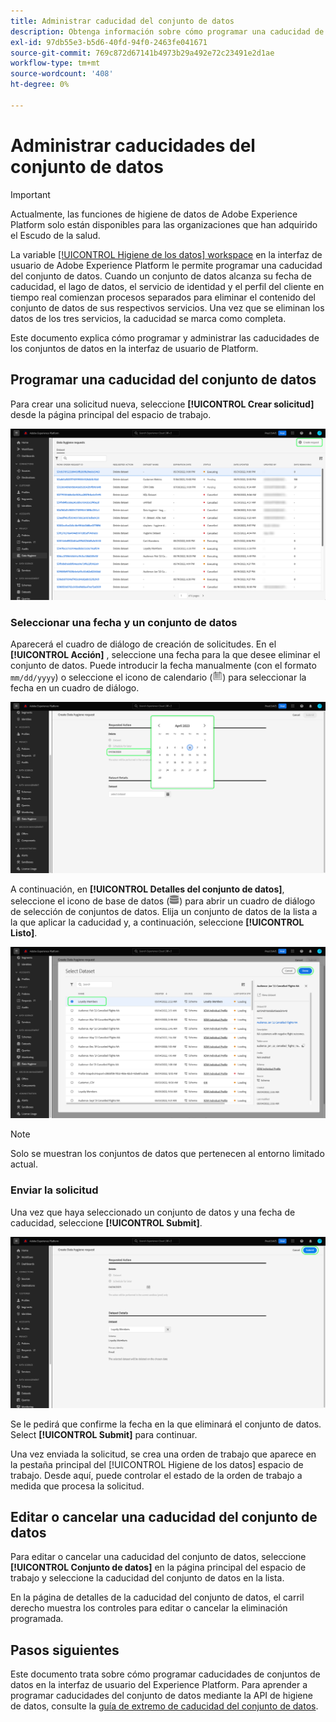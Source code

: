 ```yaml
---
title: Administrar caducidad del conjunto de datos
description: Obtenga información sobre cómo programar una caducidad de un conjunto de datos en la interfaz de usuario de Adobe Experience Platform.
exl-id: 97db55e3-b5d6-40fd-94f0-2463fe041671
source-git-commit: 769c872d67141b4973b29a492e72c23491e2d1ae
workflow-type: tm+mt
source-wordcount: '408'
ht-degree: 0%

---
```


# Administrar caducidades del conjunto de datos

>[!IMPORTANT]
>
>Actualmente, las funciones de higiene de datos de Adobe Experience Platform solo están disponibles para las organizaciones que han adquirido el Escudo de la salud.

La variable [[!UICONTROL Higiene de los datos] workspace](./overview.md) en la interfaz de usuario de Adobe Experience Platform le permite programar una caducidad del conjunto de datos. Cuando un conjunto de datos alcanza su fecha de caducidad, el lago de datos, el servicio de identidad y el perfil del cliente en tiempo real comienzan procesos separados para eliminar el contenido del conjunto de datos de sus respectivos servicios. Una vez que se eliminan los datos de los tres servicios, la caducidad se marca como completa.

Este documento explica cómo programar y administrar las caducidades de los conjuntos de datos en la interfaz de usuario de Platform.

## Programar una caducidad del conjunto de datos

Para crear una solicitud nueva, seleccione **[!UICONTROL Crear solicitud]** desde la página principal del espacio de trabajo.

![Imagen que muestra la variable [!UICONTROL Crear solicitud] botón seleccionado](../images/ui/ttl/create-request-button.png)

<!-- The request creation dialog appears. Under the **[!UICONTROL Action]** section, select **[!UICONTROL Dataset]** to update the available controls for dataset expiration scheduling-->

### Seleccionar una fecha y un conjunto de datos

Aparecerá el cuadro de diálogo de creación de solicitudes. En el **[!UICONTROL Acción]** , seleccione una fecha para la que desee eliminar el conjunto de datos. Puede introducir la fecha manualmente (con el formato `mm/dd/yyyy`) o seleccione el icono de calendario (![Imagen del icono del calendario](../images/ui/ttl/calendar-icon.png)) para seleccionar la fecha en un cuadro de diálogo.

![Imagen que muestra una fecha de caducidad establecida para el conjunto de datos](../images/ui/ttl/select-date.png)

A continuación, en **[!UICONTROL Detalles del conjunto de datos]**, seleccione el icono de base de datos (![Imagen del icono de la base de datos](../images/ui/ttl/database-icon.png)) para abrir un cuadro de diálogo de selección de conjuntos de datos. Elija un conjunto de datos de la lista a la que aplicar la caducidad y, a continuación, seleccione **[!UICONTROL Listo]**.

![Imagen que muestra un conjunto de datos seleccionado](../images/ui/ttl/select-dataset.png)

>[!NOTE]
>
>Solo se muestran los conjuntos de datos que pertenecen al entorno limitado actual.

### Enviar la solicitud

Una vez que haya seleccionado un conjunto de datos y una fecha de caducidad, seleccione **[!UICONTROL Submit]**.

![Imagen que muestra la variable [!UICONTROL Submit] botón seleccionado](../images/ui/ttl/submit.png)

Se le pedirá que confirme la fecha en la que eliminará el conjunto de datos. Select **[!UICONTROL Submit]** para continuar.

Una vez enviada la solicitud, se crea una orden de trabajo que aparece en la pestaña principal del [!UICONTROL Higiene de los datos] espacio de trabajo. Desde aquí, puede controlar el estado de la orden de trabajo a medida que procesa la solicitud.

## Editar o cancelar una caducidad del conjunto de datos

Para editar o cancelar una caducidad del conjunto de datos, seleccione **[!UICONTROL Conjunto de datos]** en la página principal del espacio de trabajo y seleccione la caducidad del conjunto de datos en la lista.

En la página de detalles de la caducidad del conjunto de datos, el carril derecho muestra los controles para editar o cancelar la eliminación programada.

## Pasos siguientes

Este documento trata sobre cómo programar caducidades de conjuntos de datos en la interfaz de usuario del Experience Platform. Para aprender a programar caducidades del conjunto de datos mediante la API de higiene de datos, consulte la [guía de extremo de caducidad del conjunto de datos](../api/dataset-expiration.md).

